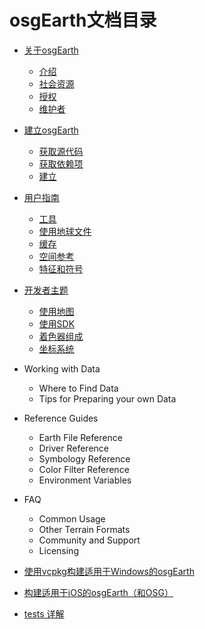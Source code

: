 
# osgEarth文档目录

  * [关于osgEarth](./AboutOsgEarth.md)
    * [介绍](./AboutOsgEarth.md#介绍)
    * [社会资源](./AboutOsgEarth.md#社会资源)
    * [授权](./AboutOsgEarth.md#授权)
    * [维护者](./AboutOsgEarth.md#维护者)
  * [建立osgEarth](./BuildingOsgEarth.md)
    * [获取源代码](./BuildingOsgEarth.md#获取源代码)
    * [获取依赖项](./BuildingOsgEarth.md#获取依赖项)
    * [建立](./BuildingOsgEarth.md#建立)
  * [用户指南](./UserGuide.md)
    * [工具](./UserGuide/Tools.md)
    * [使用地球文件](./UserGuide/UsingEarthFiles.md)
    * [缓存](./UserGuide/Caching.md)
    * [空间参考](./UserGuide/SpatialReference.md)
    * [特征和符号](./UserGuide/FeaturesandSymbology.md)
  * [开发者主题](./DeveloperTopics.md)
    * [使用地图](./DeveloperTopics/WorkingwithMaps.md)
    * [使用SDK](./DeveloperTopics/UtilitiesSDK.md)
    * [着色器组成](./DeveloperTopics/ShaderComposition.md)
    * [坐标系统](./DeveloperTopics/CoordinateSystems.md)
  * Working with Data
    * Where to Find Data
    * Tips for Preparing your own Data
  * Reference Guides
    * Earth File Reference
    * Driver Reference
    * Symbology Reference
    * Color Filter Reference
    * Environment Variables
  * FAQ
    * Common Usage
    * Other Terrain Formats
    * Community and Support
    * Licensing

  * [使用vcpkg构建适用于Windows的osgEarth](./vcpkg.md)
  * [构建适用于iOS的osgEarth（和OSG）](./ios.md)
  * [tests 详解](./tests.md)
